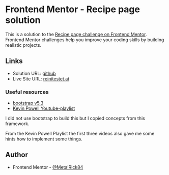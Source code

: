 # Frontend Mentor - Recipe page solution

This is a solution to the [Recipe page challenge on Frontend Mentor](https://www.frontendmentor.io/challenges/recipe-page-KiTsR8QQKm). Frontend Mentor challenges help you improve your coding skills by building realistic projects. 

## Links

- Solution URL: [github](https://github.com/MetalRick84/FEM-recipe-page)
- Live Site URL: [reinitestet.at](https://reinitestet.at/FrontEndMentor/recipe-page/)

### Useful resources

- [bootstrap v5.3](https://getbootstrap.com/docs/5.3/getting-started/introduction/)
- [Kevin Powell Youtube-playlist](https://www.youtube.com/playlist?list=PL4-IK0AVhVjNDRHoXGort7sDWcna8cGPA)

I did not use bootstrap to build this but I copied concepts from this framework.

From the Kevin Powell Playlist the first three videos also gave me some hints how to implement some things.

## Author

- Frontend Mentor - [@MetalRick84](https://www.frontendmentor.io/profile/MetalRick84)
